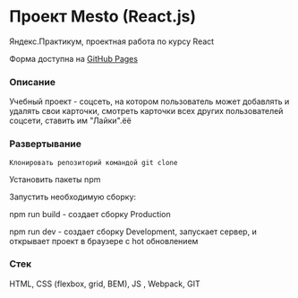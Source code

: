 # Проект Mesto (React.js)

Яндекс.Практикум, проектная работа по курсу React

Форма доступна на [GitHub Pages](https://anton-zm.github.io/mesto-react/)

### Описание

Учебный проект - соцсеть, на котором пользователь может добавлять и удалять свои карточки,
смотреть карточки всех других пользователей соцсети, ставить им "Лайки".ёё

### Развертывание

`Клонировать репозиторий командой git clone`

Установить пакеты npm

Запустить необходимую сборку:

npm run build - создает сборку Production

npm run dev - создает сборку Development, запускает сервер, и открывает проект в браузере с hot обновлением

### Cтек

HTML, CSS (flexbox, grid, BEM), JS , Webpack, GIT
